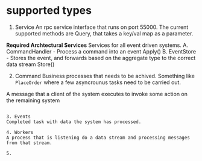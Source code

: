 # supported types

1. Service
  An rpc service interface that runs on port 55000. The current supported methods are Query, that takes a key/val map as a parameter.
  
  __Required Archtectural Services__ Services for all event driven systems.
  A. CommandHandler - Process a command into an event
      Apply()
  B. EventStore - Stores the event, and forwards based on the aggregate type to the correct data stream
      Store()
      

2. Command
  Business processes that needs to be achived. Something like `PlaceOrder` where a few asyncrounus tasks need to be carried out.

  A message that a client of the system executes to invoke some action on the remaining system
  ```

3. Events
  Completed task with data the system has processed.

4. Workers
  A process that is listening do a data stream and processing messages from that stream.

5.
  
